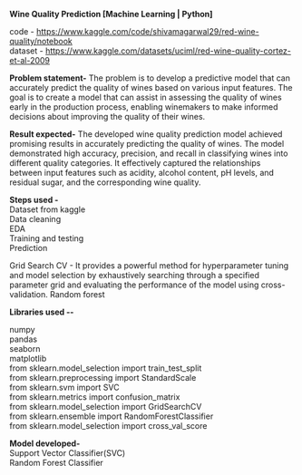 **Wine Quality Prediction [Machine Learning | Python]** <br />

code - https://www.kaggle.com/code/shivamagarwal29/red-wine-quality/notebook <br />
dataset - https://www.kaggle.com/datasets/uciml/red-wine-quality-cortez-et-al-2009 <br />

**Problem statement-** The problem is to develop a predictive model that can accurately predict the quality of wines based on various input features. The goal is to create a model that can assist in assessing the quality of wines early in the production process, enabling winemakers to make informed decisions about improving the quality of their wines.<br />

**Result expected-** The developed wine quality prediction model achieved promising results in accurately predicting the quality of wines. The model demonstrated high accuracy, precision, and recall in classifying wines into different quality categories. It effectively captured the relationships between input features such as acidity, alcohol content, pH levels, and residual sugar, and the corresponding wine quality.
<br />

**Steps used -** <br />
Dataset from kaggle<br />
Data cleaning<br />
EDA<br />
Training and testing<br />
Prediction<br />

Grid Search CV -  It provides a powerful method for hyperparameter tuning and model selection by exhaustively searching through a specified parameter grid and evaluating the performance of the model using cross-validation.
Random forest

**Libraries used --**<br />

numpy<br />
pandas<br />
seaborn<br />
matplotlib<br />
from sklearn.model_selection import train_test_split<br />
from sklearn.preprocessing import StandardScale<br />
from sklearn.svm import SVC<br />
from sklearn.metrics import confusion_matrix<br />
from sklearn.model_selection import GridSearchCV<br />
from sklearn.ensemble import RandomForestClassifier<br />
from sklearn.model_selection import cross_val_score<br />

**Model developed-** <br />
Support Vector Classifier(SVC)<br />
Random Forest Classifier<br />
